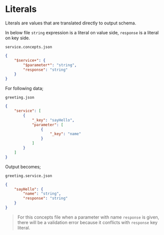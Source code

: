 # Literals

Literals are values that are translated directly to output schema.

In below file `string` expression is a literal on value side, `response` is a
literal on key side.

`service.concepts.json`

```json
{
    "$service+": {
        "$parameter*": "string",
        "response": "string"
    }
}
```

For following data;

`greeting.json`

```json
{
    "service": [
        {
            "_key": "sayHello",
            "parameter": [
                {
                    "_key": "name"
                }
            ]
        }
    ]
}
```

Output becomes;

`greeting.service.json`

```json
{
    "sayHello": {
        "name": "string",
        "response": "string"
    }
}
```

> For this concepts file when a parameter with name `response` is given, there
> will be a validation error because it conflicts with `response` key literal.
